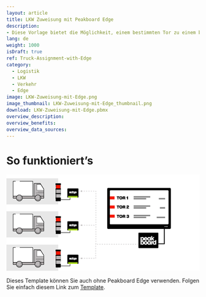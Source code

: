 ```yaml
---
layout: article
title: LKW Zuweisung mit Peakboard Edge
description: 
- Diese Vorlage bietet die Möglichkeit, einem bestimmten Tor zu einem bestimmten Zeitpunkt verschiedene LKWs zuzuweisen. Die Zuordnung der LKWs erfolgt über das Peakboard Webinterface. Dort können Sie alle Daten direkt auf der Peakboard Box speichern und pflegen. Werden mehr als 7 Tore angegeben, wechselt die Ansicht automatisch auf die nächste Seite. Laden Sie die Visualisierung auf Ihre Peakboard Box und öffnen Sie das Webinterface, um Ihre Tore und LKWs zu verwalten. Die Ampeln der Visualisierung sind mit einzelnen Peakboard Edges verknüpft. Wenn Sie ihre Peakboard Edges in der Datenquelle der Visualisierung hinterlegen, können Sie den Status direkt am Tor über eine gewöhnliche Ampel anzeigen.
lang: de
weight: 1000
isDraft: true
ref: Truck-Assignment-with-Edge
category:
  - Logistik
  - LKW
  - Verkehr
  - Edge
image: LKW-Zuweisung-mit-Edge.png
image_thumbnail: LKW-Zuweisung-mit-Edge_thumbnail.png
download: LKW-Zuweisung-mit-Edge.pbmx
overview_description:
overview_benefits:
overview_data_sources:
---
```

# So funktioniert’s

![image_live](edge-use-case-logistics.gif)


Dieses Template können Sie auch ohne Peakboard Edge verwenden. Folgen Sie einfach diesem Link zum [Template](https://templates.peakboard.com/Truck-Assignment-Dashboard/index).